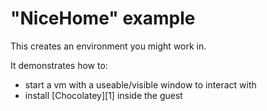 "NiceHome" example
==================

This creates an environment you might work in.

It demonstrates how to:

* start a vm with a useable/visible window to interact with
* install [Chocolatey][1] inside the guest

